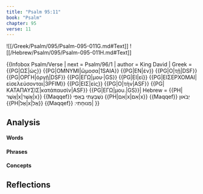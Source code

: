 ```yaml
---
title: "Psalm 95:11"
book: "Psalm"
chapter: 95
verse: 11
---
```

![[/Greek/Psalm/095/Psalm-095-011G.md#Text]]
![[/Hebrew/Psalm/095/Psalm-095-011H.md#Text]]

{{Infobox Psalm/Verse |
  next = Psalm/96/1 |
  author = King David |
  Greek = {{PG|ΩΣ|ὡς}} {{PG|ΟΜΝΥΜΙ|ὤμοσα|1SAIA}} {{PG|ΕΝ|ἐν}} {{PG|Ο|τῇ|DSF}} {{PG|ΟΡΓΗ|ὀργῇ|DSF}} {{PG|ΕΓΩ|μου·|GS}} {{PG|ΕΙ|εἰ}} {{PG|ΕΙΣΕΡΧΟΜΑΙ|εἰσελεύσονται|3PFIM}} {{PG|ΕΙΣ|εἰς}} {{PG|Ο|τὴν|ASF}} {{PG|ΚΑΤΑΠΑΥΣΙΣ|κατάπαυσίν|ASF}} {{PG|ΕΓΩ|μου.|GS}}|
  Hebrew = {{PH|אֲשֶׁר|x|אֲשֶׁר|x}}
{{Maqqef}}
נִשְׁבַּעְתִּי
בְאַפִּי
{{PH|אִם|x|אִם|x}}
{{Maqqef}}
יְבֹאוּן
{{PH|אֶל|x|אֶל}}
{{Maqqef}}
מְנוּחָתִי
׃|
}}

## Analysis

#### Words

#### Phrases

#### Concepts

## Reflections
